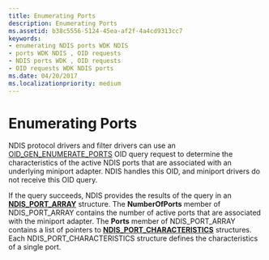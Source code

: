 ```yaml
---
title: Enumerating Ports
description: Enumerating Ports
ms.assetid: b38c5556-5124-45ea-af2f-4a4cd9313cc7
keywords:
- enumerating NDIS ports WDK NDIS
- ports WDK NDIS , OID requests
- NDIS ports WDK , OID requests
- OID requests WDK NDIS ports
ms.date: 04/20/2017
ms.localizationpriority: medium
---
```


# Enumerating Ports





NDIS protocol drivers and filter drivers can use an [OID\_GEN\_ENUMERATE\_PORTS](https://docs.microsoft.com/windows-hardware/drivers/network/oid-gen-enumerate-ports) OID query request to determine the characteristics of the active NDIS ports that are associated with an underlying miniport adapter. NDIS handles this OID, and miniport drivers do not receive this OID query.

If the query succeeds, NDIS provides the results of the query in an [**NDIS\_PORT\_ARRAY**](https://docs.microsoft.com/windows-hardware/drivers/ddi/content/ntddndis/ns-ntddndis-_ndis_port_array) structure. The **NumberOfPorts** member of NDIS\_PORT\_ARRAY contains the number of active ports that are associated with the miniport adapter. The **Ports** member of NDIS\_PORT\_ARRAY contains a list of pointers to [**NDIS\_PORT\_CHARACTERISTICS**](https://docs.microsoft.com/windows-hardware/drivers/ddi/content/ntddndis/ns-ntddndis-_ndis_port_characteristics) structures. Each NDIS\_PORT\_CHARACTERISTICS structure defines the characteristics of a single port.

 

 





